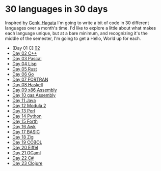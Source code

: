# 30 languages in 30 days
Inspired by [Genki Hagata][01] I'm going to write a bit of code in 30 different languages over a month's time. I'd like to explore a little about what makes each language unique, but at a bare minimum, and recognizing it's the middle of the semester, I'm going to get a Hello, World up for each.

- [Day 01 C] [02]
- [Day 02 C++][03]
- [Day 03 Pascal][04]
- [Day 04 Lisp][05]
- [Day 05 Rust][06]
- [Day 06 Go][07]
- [Day 07 FORTRAN][08]
- [Day 08 Haskell][09] 
- [Day 09 x86 Assembly][10] 
- [Day 10 gas Assembly][11] 
- [Day 11 Java][12] 
- [Day 12 Modula 2][13] 
- [Day 13 Perl][14] 
- [Day 14 Python][15] 
- [Day 15 Forth][16] 
- [Day 16 Awk][17] 
- [Day 17 BASIC][18] 
- [Day 18 Zig][19] 
- [Day 19 COBOL][20] 
- [Day 20 Eiffel][21] 
- [Day 21 OCaml][22] 
- [Day 22 C#][23] 
- [Day 23 Clojure][24] 

[01]: https://github.com/hagata/30daysofHelloWorld
[02]: https://github.com/CSE3320/30-languages-in-30-days/tree/master/Day-01-C 
[03]: https://github.com/CSE3320/30-languages-in-30-days/tree/master/Day-02-C++
[04]: https://github.com/CSE3320/30-languages-in-30-days/tree/master/Day-03-Pascal 
[05]: https://github.com/CSE3320/30-languages-in-30-days/tree/master/Day-04-Lisp 
[06]: https://github.com/CSE3320/30-languages-in-30-days/tree/master/Day-05-Rust 
[07]: https://github.com/CSE3320/30-languages-in-30-days/tree/master/Day-06-Go 
[08]: https://github.com/CSE3320/30-languages-in-30-days/tree/master/Day-07-FORTRAN 
[09]: https://github.com/CSE3320/30-languages-in-30-days/tree/master/Day-08-Haskell 
[10]: https://github.com/CSE3320/30-languages-in-30-days/tree/master/Day-09-x86-Assembly 
[11]: https://github.com/CSE3320/30-languages-in-30-days/tree/master/Day-10-GAS-Assembly
[12]: https://github.com/CSE3320/30-languages-in-30-days/tree/master/Day-11-Java
[13]: https://github.com/CSE3320/30-languages-in-30-days/tree/master/Day-12-Modula2
[14]: https://github.com/CSE3320/30-languages-in-30-days/tree/master/Day-13-Perl
[15]: https://github.com/CSE3320/30-languages-in-30-days/tree/master/Day-14-Python
[16]: https://github.com/CSE3320/30-languages-in-30-days/tree/master/Day-15-Forth
[17]: https://github.com/CSE3320/30-languages-in-30-days/tree/master/Day-16-Awk
[18]: https://github.com/CSE3320/30-languages-in-30-days/tree/master/Day-17-BASIC
[19]: https://github.com/CSE3320/30-languages-in-30-days/tree/master/Day-18-Zig
[20]: https://github.com/CSE3320/30-languages-in-30-days/tree/master/Day-19-COBOL
[21]: https://github.com/CSE3320/30-languages-in-30-days/tree/master/Day-20-Eiffel
[22]: https://github.com/CSE3320/30-languages-in-30-days/tree/master/Day-21-OCaml
[23]: https://github.com/CSE3320/30-languages-in-30-days/tree/master/Day-22-C%23
[24]: https://github.com/CSE3320/30-languages-in-30-days/tree/master/Day-23-Clojure

